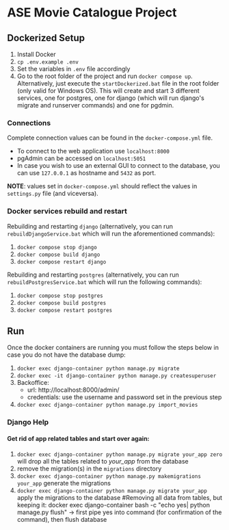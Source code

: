 # ASE Movie Catalogue Project
## Dockerized Setup
1. Install Docker
2. `cp .env.example .env`
3. Set the variables in `.env` file accordingly
4. Go to the root folder of the project and run `docker compose up`. Alternatively, just execute the `startDockerized.bat` file in the root folder (only valid for Windows OS). This will create and start 3 different services, one for postgres, one for django (which will run django's migrate and runserver commands) and one for pgdmin.

### Connections
Complete connection values can be found in the `docker-compose.yml` file.
- To connect to the web application use `localhost:8000`
- pgAdmin can be accessed on `localhost:5051`
- In case you wish to use an external GUI to connect to the database, you can use `127.0.0.1` as hostname and `5432` as port.

**NOTE**: values set in `docker-compose.yml` should reflect the values in `settings.py` file (and viceversa).
### Docker services rebuild and restart

Rebuilding and restarting `django` (alternatively, you can run `rebuildDjangoService.bat` which will run the aforementioned commands):
1. `docker compose stop django`
2. `docker compose build django`
3. `docker compose restart django`

Rebuilding and restarting `postgres` (alternatively, you can run `rebuildPostgresService.bat` which will run the following commands):
1. `docker compose stop postgres`
2. `docker compose build postgres`
3. `docker compose restart postgres`

## Run
Once the docker containers are running you must follow the steps below in case you do not have the database dump:
1. `docker exec django-container python manage.py migrate`
2. `docker exec -it django-container python manage.py createsuperuser`
3. Backoffice:
    - url: http://localhost:8000/admin/
    - credentials: use the username and password set in the previous step
4. `docker exec django-container python manage.py import_movies`


### Django Help
#### Get rid of app related tables and start over again:
1. `docker exec django-container python manage.py migrate your_app zero` will drop all the tables related to _your_app_ from the database
2. remove the migration(s) in the `migrations` directory
3. `docker exec django-container python manage.py makemigrations your_app` generate the migrations
4. `docker exec django-container python manage.py migrate your_app` apply the migrations to the database
#Removing all data from tables, but keeping it: docker exec django-container bash -c "echo yes| python manage.py flush" -> first pipe yes into command (for confirmation of the command), then flush database
